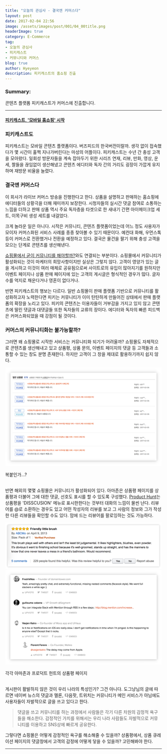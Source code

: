 ```yaml
---
title: "오늘의 관심사 - 결국엔 커머스다"
layout: post
date: 2017-02-04 22:56
image: /assets/images/post/001/04_00title.png
headerImage: true
category: E-Commerce
tag:
- 오늘의 관심사
- 피키캐스트
- 커뮤니티와 커머스
blog: true
author: Hyeyeon
description: 피키캐스트의 홈쇼핑 진출
---
```


### Summary:

콘텐츠 플랫폼 피키캐스트가 커머스에 진출합니다.

---



#### [피키캐스트, '모바일 홈쇼핑' 시작](http://www.zdnet.co.kr/news/news_view.asp?artice_id=20170206101229)

### 피키캐스트도

피키캐스트는 모바일 콘텐츠 플랫폼이다. 버즈피드의 한국버전이랄까. 생각 없이 접속했다가 몇 시간이 훌쩍 지나가버린다는 마성의 어플이다. 피키캐스트는 수년 간 충성 고객을 모아왔다. 일회성 방문자들을 계속 잡아두기 위한 시리즈 연재, 리뷰, 만화, 영상, 운세, 짤들을 끊임없이 생산해냈고 콘텐츠 에디터와 독자 간의 거리도 굉장이 가깝게 유지하며 재방문 비율을 늘렸다.

### 결국엔 커머스다

이 회사가 라이브 커머스 방송을 진행한다고 한다. 상품을 설명하고 판매하는 홈쇼핑에 에디터들의 상황극을 더해 재미까지 보장한다. 시청자들의 실시간 댓글 참여로 소통하는 느낌을 더하고 판매 상품 역시 주요 독자층을 타겟으로 한 새내기 간편 아이메이크업 세트, 이목구비 생성 세트를 내걸었다.

크게 놀라운 일은 아니다. 시작은 커뮤니티, 콘텐츠 플랫폼이었는데 어느 정도 사용자가 모이자 커머스화된 서비스 사례를 종종 찾아볼 수 있기 때문이다. 예컨대 화해, 우먼스톡 등이 커머스로 전환했거나 전환을 예정하고 있다. 결국은 물건을 팔기 위해 충성 고객을 모으는 단계로 콘텐츠를 생산해낸다.

[쇼핑몰에서 굳이 커뮤니티를 해야할까?](https://brunch.co.kr/@windydog/49)와도 연결되는 부분이다. 쇼핑몰에서 커뮤니티가 활성화되는 것이 마케터의 희망사항이지만 실상은 그렇지 않다. 고객이 영양가 있는 글을 게시하고 이것이 여러 매체로 공유됨으로써 사이트로의 유입이 많아지기를 원하지만 이벤트 페이지나 상품 판매 페이지에 있는 고객의 게시글은 형식적인 경우가 많다. 글자수를 억지로 채운다거나 영혼이 없다거나.

반면 피키캐스트의 행보는 다르다. 일반 쇼핑몰이 판매 플랫폼 기반으로 커뮤니티를 활성화하고자 노력한다면 피키는 커뮤니티가 이미 탄탄하게 만들어진 상태에서 판매 플랫폼의 확장을 노리고 있다. 피키의 콘텐츠는 이용자들이 거부감을 가지고 있지 않고 콘텐츠에 딸린 댓글과 대댓글들 또한 독자들의 교류의 장이다. 에디터와 독자의 빠른 피드백은 커머스화되었을 때 강점이 될 것이다.

### 커머스의 커뮤니티화는 불가능할까?

그러면 왜 쇼핑몰로 시작한 서비스는 커뮤니티화 되기가 어려울까? 쇼핑몰도 자체적으로 콘텐츠를 생산해내고 있고 상품평, 상품 문의, 이벤트 페이지의 댓글 등 고객들과 소통할 수 있는 창도 분명 존재한다. 하지만 고객이 그 창을 제대로 활용하기까지 쉽지 않다.

![pic1](/assets/images/post/001/45_01.png)
<figcaption class="caption">복붙인가...?</figcaption>

<br>

반면 해외의 몇몇 쇼핑몰은 커뮤니티가 활성화되어 있다. 아마존은 상품평 페이지를 상품평과 더불어 그에 대한 댓글, 선호도 표시를 할 수 있도록 구성했다. [Product Hunt](https://www.producthunt.com/)는 상품평을 'DISSCUSION' 메뉴로 표시한한다는 것부터 대화의 느낌이 물씬 난다. 리뷰어를 @로 소환하는 경우도 있고 어떤 작성자의 리뷰를 보고 그 사람의 정보와 그가 작성한 다른 리뷰들을 확인할 수도 있다. 맘에 드는 리뷰어를 팔로잉하는 것도 가능하다.

![pic2](/assets/images/post/001/45_02.png)
![pic3](/assets/images/post/001/45_03.png)
<figcaption class="caption">각각 아마존과 프로덕트 헌트의 상품평 페이지</figcaption>

<br>

게시판이 활발하지 않은 것이 우리 나라의 특성인가? 그건 아니다. 도그냥님의 글에 따르면 네이버 뉴스의 댓글과 멜론, 다음팟, 트위치는 커뮤니티가 메인 서비스가 아님에도 사용자들이 자발적으로 글을 쓰고 있다고 한다.

> 댓글을 쓰고 커뮤니티를 하는 과정에서 사람들은 각기 다른 차원의 감정적 욕구들을 해소한다. 감정적인 가치를 위해서는 우리 나라 사람들도 자발적으로 커뮤니티를 이용하고 SNS상에 빠르게 공유한다.

그렇다면 쇼핑몰은 어떻게 감정적인 욕구를 해소해줄 수 있을까? 상품평에서, 상품 큐레이션 페이지의 댓글창에서 고객의 감정에 어떻게 닿을 수 있을까? 고민해봐야 한다.

---
